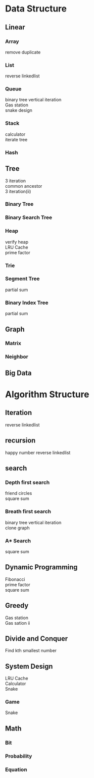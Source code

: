 # Data Structure
## Linear
### Array
remove duplicate  
### List
reverse linkedlist  
### Queue  
binary tree vertical iteration  
Gas station  
snake design  
### Stack
calculator  
iterate tree  
### Hash

## Tree
3 iteration  
common ancestor  
3 iteration(ii)

### Binary Tree
### Binary Search Tree
### Heap
verify heap  
LRU Cache  
prime factor  
### Trie  
### Segment Tree
partial sum  
### Binary Index Tree
partial sum  
## Graph  
### Matrix  
### Neighbor  
## Big Data

# Algorithm Structure
## Iteration
reverse linkedlist
## recursion
happy number
reverse linkedlist
## search
### Depth first search  
friend circles  
square sum  
### Breath first search  
binary tree vertical iteration  
clone graph  
### A* Search  
square sum  
## Dynamic Programming  
Fibonacci  
prime factor  
square sum  
## Greedy  
Gas station  
Gas sation ii  
## Divide and Conquer  
Find kth smallest number  
## System Design  
LRU Cache  
Calculator  
Snake  
### Game
Snake  
## Math  
### Bit  
### Probability  
### Equation



